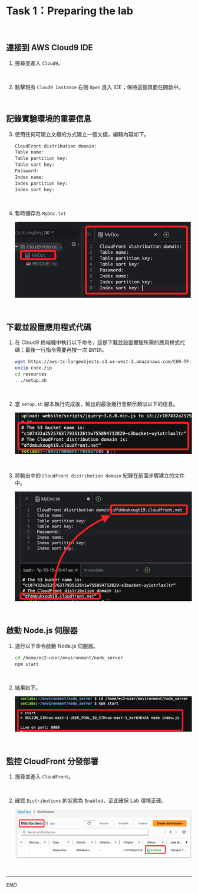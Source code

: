 # Task 1：Preparing the lab

<br>

## 連接到 AWS Cloud9 IDE

1. 搜尋並進入 `Cloud9`。

<br>

2. 點擊現有 `Cloud9 Instance` 右側 `Open` 進入 IDE；保持這個頁面在開啟中。

<br>

## 記錄實驗環境的重要信息

3. 使用任何可建立文檔的方式建立一個文檔，編輯內容如下。

    ```bash
    CloudFront distribution domain: 
    Table name: 
    Table partition key: 
    Table sort key:  
    Password:
    Index name:
    Index partition key: 
    Index sort key: 
    ```

<br>

4. 暫時儲存為 `MyDoc.txt`

    ![](images/img_01.png)

<br>

## 下載並設置應用程式代碼

1. 在 Cloud9 終端機中執行以下命令，這是下載並設置實驗所需的應用程式代碼；最後一行指令需要再按一次 `ENTER`。

    ```bash
    wget https://aws-tc-largeobjects.s3.us-west-2.amazonaws.com/CUR-TF-100-EDBLDR-1-107430/02-lab-ddb/code.zip
    unzip code.zip
    cd resources
    . ./setup.sh
    ```

<br>

2. 當 `setup.sh` 腳本執行完成後，輸出的最後幾行會顯示類似以下的信息。

    ![](images/img_02.png)

<br>

3. 將輸出中的 `CloudFront distribution domain` 紀錄在前面步驟建立的文件中。

    ![](images/img_03.png)

<br>

## 啟動 Node.js 伺服器

1. 運行以下命令啟動 Node.js 伺服器。

    ```bash
    cd /home/ec2-user/environment/node_server
    npm start
    ```

<br>

2. 結果如下。

    ![](images/img_04.png)

<br>

## 監控 CloudFront 分發部署

1. 搜尋並進入 `CloudFront`。

<br>

2. 確認 `Distributions` 的狀態為 `Enabled`，至此確保 Lab 環境正確。

    ![](images/img_05.png)

<br>

___

_END_